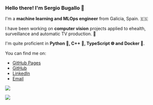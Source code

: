 ### Hello there! I'm Sergio Bugallo 👋

I'm a **machine learning and MLOps engineer** from Galicia, Spain. 🇪🇸

I have been working on **computer vision** projects applied to ehealth, surveillance and automatic TV production. 🤖 

I'm quite proficient in **Python 🐍, C++ 🚀, TypeScript 🌐 and Docker 🐳**.

You can find me on:

* [GitHub Pages](https://sbugallo.github.io/)
* [GitHub](https://github.com/sbugallo)
* [LinkedIn](https://linkedin.com/in/sbugallo)
* [Email](mailto:sergiobugalloenjamio@gmail.com)


![](https://github-readme-stats.vercel.app/api?username=sbugallo&count_private=true&custom_title=Stats)

![](https://github-readme-stats.vercel.app/api/top-langs/?username=sbugallo&layout=compact&hide=html,makefile)
